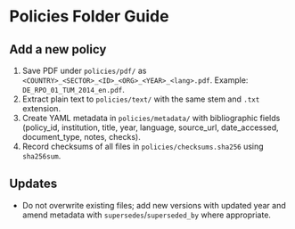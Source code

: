 # Policies Folder Guide

## Add a new policy
1. Save PDF under `policies/pdf/` as `<COUNTRY>_<SECTOR>_<ID>_<ORG>_<YEAR>_<lang>.pdf`. Example: `DE_RPO_01_TUM_2014_en.pdf`.
2. Extract plain text to `policies/text/` with the same stem and `.txt` extension.
3. Create YAML metadata in `policies/metadata/` with bibliographic fields (policy_id, institution, title, year, language, source_url, date_accessed, document_type, notes, checks).
4. Record checksums of all files in `policies/checksums.sha256` using `sha256sum`.

## Updates
- Do not overwrite existing files; add new versions with updated year and amend metadata with `supersedes`/`superseded_by` where appropriate.
